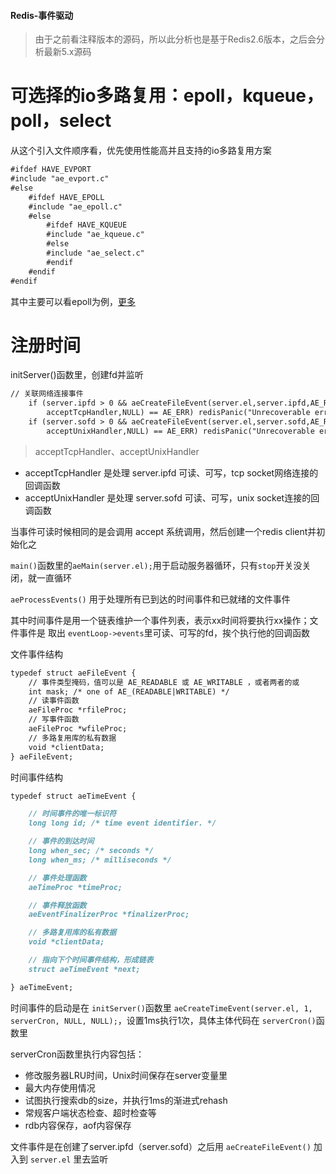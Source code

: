 #### Redis-事件驱动
          
> 由于之前看注释版本的源码，所以此分析也是基于Redis2.6版本，之后会分析最新5.x源码

# 可选择的io多路复用：epoll，kqueue，poll，select

从这个引入文件顺序看，优先使用性能高并且支持的io多路复用方案

```markdown
#ifdef HAVE_EVPORT
#include "ae_evport.c"
#else
    #ifdef HAVE_EPOLL
    #include "ae_epoll.c"
    #else
        #ifdef HAVE_KQUEUE
        #include "ae_kqueue.c"
        #else
        #include "ae_select.c"
        #endif
    #endif
#endif
```

其中主要可以看epoll为例，[更多](https://www.cnblogs.com/Anker/archive/2013/08/17/3263780.html)


# 注册时间

initServer()函数里，创建fd并监听
```markdown
// 关联网络连接事件
    if (server.ipfd > 0 && aeCreateFileEvent(server.el,server.ipfd,AE_READABLE,
        acceptTcpHandler,NULL) == AE_ERR) redisPanic("Unrecoverable error creating server.ipfd file event.");
    if (server.sofd > 0 && aeCreateFileEvent(server.el,server.sofd,AE_READABLE,
        acceptUnixHandler,NULL) == AE_ERR) redisPanic("Unrecoverable error creating server.sofd file event.");

```

> acceptTcpHandler、acceptUnixHandler

- acceptTcpHandler 是处理 server.ipfd 可读、可写，tcp socket网络连接的回调函数
- acceptUnixHandler 是处理 server.sofd 可读、可写，unix socket连接的回调函数

当事件可读时候相同的是会调用 accept 系统调用，然后创建一个redis client并初始化之

`main()`函数里的`aeMain(server.el);`用于启动服务器循环，只有`stop`开关没关闭，就一直循环

`aeProcessEvents()` 用于处理所有已到达的时间事件和已就绪的文件事件

其中时间事件是用一个链表维护一个事件列表，表示xx时间将要执行xx操作；文件事件是 取出 `eventLoop->events`里可读、可写的fd，挨个执行他的回调函数


文件事件结构
```markdown
typedef struct aeFileEvent {
    // 事件类型掩码，值可以是 AE_READABLE 或 AE_WRITABLE ，或者两者的或
    int mask; /* one of AE_(READABLE|WRITABLE) */
    // 读事件函数
    aeFileProc *rfileProc;
    // 写事件函数
    aeFileProc *wfileProc;
    // 多路复用库的私有数据
    void *clientData;
} aeFileEvent;
```

时间事件结构
```markdown
typedef struct aeTimeEvent {

    // 时间事件的唯一标识符
    long long id; /* time event identifier. */

    // 事件的到达时间
    long when_sec; /* seconds */
    long when_ms; /* milliseconds */

    // 事件处理函数
    aeTimeProc *timeProc;

    // 事件释放函数
    aeEventFinalizerProc *finalizerProc;

    // 多路复用库的私有数据
    void *clientData;

    // 指向下个时间事件结构，形成链表
    struct aeTimeEvent *next;

} aeTimeEvent;
```

时间事件的启动是在 `initServer()`函数里 `aeCreateTimeEvent(server.el, 1, serverCron, NULL, NULL);`，设置1ms执行1次，具体主体代码在 `serverCron()`函数里

serverCron函数里执行内容包括：
- 修改服务器LRU时间，Unix时间保存在server变量里
- 最大内存使用情况
- 试图执行搜索db的size，并执行1ms的渐进式rehash
- 常规客户端状态检查、超时检查等
- rdb内容保存，aof内容保存

文件事件是在创建了server.ipfd（server.sofd）之后用 `aeCreateFileEvent()` 加入到 `server.el` 里去监听
